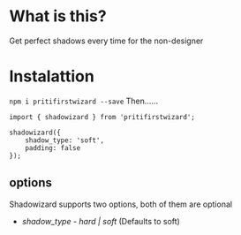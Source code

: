 # What is this?
Get perfect shadows every time for the non-designer

# Instalattion

`npm i pritifirstwizard --save`
Then......
```
import { shadowizard } from 'pritifirstwizard';

shadowizard({
    shadow_type: 'soft',
    padding: false
});
```

## options

Shadowizard supports two options, both of them are optional

* *shadow_type* - _hard | soft_ (Defaults to soft)


